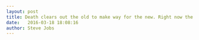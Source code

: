 ```yaml
---
layout: post
title: Death clears out the old to make way for the new. Right now the new is you. Your time is limited. So don't waste it living someone else life.
date:   2016-03-18 18:08:16
author: Steve Jobs
---
```

